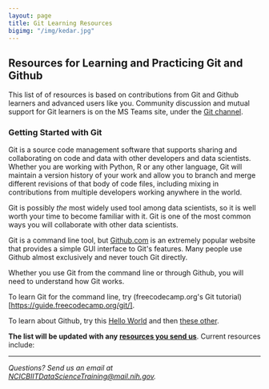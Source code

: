 ```yaml
---
layout: page
title: Git Learning Resources
bigimg: "/img/kedar.jpg"
---
```


## Resources for Learning and Practicing Git and Github 

This list of of resources is based on contributions from Git and Github learners and advanced users like you.  Community discussion and mutual support for Git learners is on the MS Teams site, under the [Git channel](https://teams.microsoft.com/l/channel/19%3a02b26a58a8334546bfb0531da9a363f4%40thread.skype/Git%2520and%2520GitHub?groupId=ac0387a5-f532-4379-a234-73eca4399e11&tenantId=14b77578-9773-42d5-8507-251ca2dc2b06).

### Getting Started with Git 

Git is a source code management software that supports sharing and collaborating on code and data with other developers and data scientists.  Whether you are working with Python, R or any other language, Git will maintain a version history of your work and allow you to branch and merge different revisions of that body of code files, including mixing in contributions from multiple developers working anywhere in the world.

Git is possibly *the* most widely used tool among data scientists, so it is well worth your time to become familiar with it.  Git is one of the most common ways you will collaborate with other data scientists.

Git is a command line tool, but [Github.com](https://github.com) is an extremely popular website that provides a simple GUI interface to Git's features.  Many people use Github almost exclusively and never touch Git directly.

Whether you use Git from the command line or through Github, you will need to understand how Git works.

To learn Git for the command line, try (freecodecamp.org's Git tutorial)[https://guide.freecodecamp.org/git/].

To learn about Github, try this [Hello World](https://guides.github.com/activities/hello-world/) and then [these other](https://guides.github.com/).

**The list will be updated with any [resources you send us](mailto:NCICBIITDataScienceTraining@mail.nih.gov)**. Current resources include:


---
*Questions? Send us an email at [NCICBIITDataScienceTraining@mail.nih.gov](mailto:NCICBIITDataScienceTraining@mail.nih.gov).*
